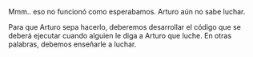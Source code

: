 Mmm.. eso no funcionó como esperabamos. Arturo aún no sabe luchar. 

Para que Arturo sepa hacerlo, deberemos desarrollar el código que se deberá ejecutar cuando alguien le diga a Arturo que luche. En otras palabras, debemos enseñarle a luchar.